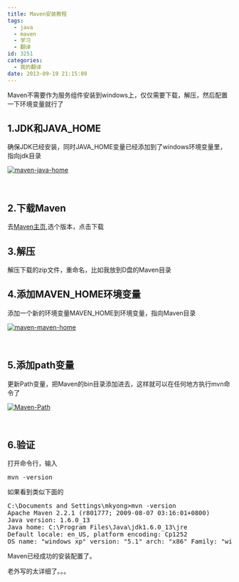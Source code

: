 ```yaml
---
title: Maven安装教程
tags:
  - java
  - maven
  - 学习
  - 翻译
id: 3251
categories:
  - 我的翻译
date: 2013-09-19 21:15:09
---
```


Maven不需要作为服务组件安装到windows上，仅仅需要下载，解压，然后配置一下环境变量就行了

## 1.JDK和JAVA_HOME

确保JDK已经安装，同时JAVA_HOME变量已经添加到了windows环境变量里，指向jdk目录

[![maven-java-home](/images/3161766919fb6fd118699cc45753f0740be3a6b4.png)](http://leaverimage.b0.upaiyun.com/2013/09/maven-java-home.png)

&nbsp;

## 2.下载Maven

去[Maven主页](http://maven.apache.org/download.html),选个版本，点击下载

## 3.解压

解压下载的zip文件，重命名，比如我放到D盘的Maven目录

## 4.添加MAVEN_HOME环境变量

添加一个新的环境变量MAVEN_HOME到环境变量，指向Maven目录

[![maven-maven-home](/images/5a2878c27f389f27afa72040040a0cc54312b388.png)](http://leaverimage.b0.upaiyun.com/2013/09/maven-maven-home.png)

&nbsp;

## 5.添加path变量

更新Path变量，把Maven的bin目录添加进去，这样就可以在任何地方执行mvn命令了

[![Maven-Path](/images/ec2bd24fcc118b64cb10405acb807c59490c10d6.png)](http://leaverimage.b0.upaiyun.com/2013/09/Maven-Path.png)

&nbsp;

## 6.验证

打开命令行，输入
<pre class="lang:default decode:true">mvn -version</pre>
如果看到类似下面的
<pre class="lang:default decode:true">C:\Documents and Settings\mkyong&gt;mvn -version
Apache Maven 2.2.1 (r801777; 2009-08-07 03:16:01+0800)
Java version: 1.6.0_13
Java home: C:\Program Files\Java\jdk1.6.0_13\jre
Default locale: en_US, platform encoding: Cp1252
OS name: "windows xp" version: "5.1" arch: "x86" Family: "windows"</pre>
Maven已经成功的安装配置了。

老外写的太详细了。。。

&nbsp;
